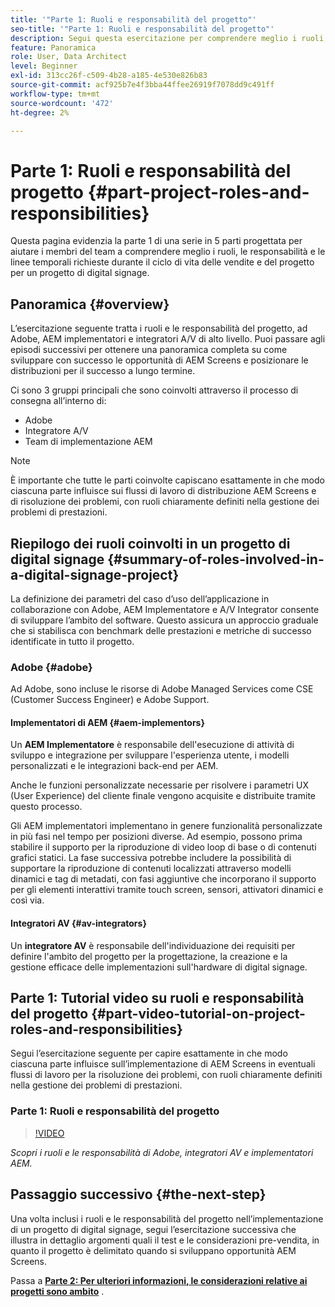 ```yaml
---
title: '"Parte 1: Ruoli e responsabilità del progetto"'
seo-title: '"Parte 1: Ruoli e responsabilità del progetto"'
description: Segui questa esercitazione per comprendere meglio i ruoli, le responsabilità e le linee temporali richieste durante i cicli di vita dei progetti e delle vendite per un progetto di digital signage.
feature: Panoramica
role: User, Data Architect
level: Beginner
exl-id: 313cc26f-c509-4b28-a185-4e530e826b83
source-git-commit: acf925b7e4f3bba44ffee26919f7078dd9c491ff
workflow-type: tm+mt
source-wordcount: '472'
ht-degree: 2%

---
```


# Parte 1: Ruoli e responsabilità del progetto {#part-project-roles-and-responsibilities}

Questa pagina evidenzia la parte 1 di una serie in 5 parti progettata per aiutare i membri del team a comprendere meglio i ruoli, le responsabilità e le linee temporali richieste durante il ciclo di vita delle vendite e del progetto per un progetto di digital signage.

## Panoramica {#overview}

L’esercitazione seguente tratta i ruoli e le responsabilità del progetto, ad Adobe, AEM implementatori e integratori A/V di alto livello. Puoi passare agli episodi successivi per ottenere una panoramica completa su come sviluppare con successo le opportunità di AEM Screens e posizionare le distribuzioni per il successo a lungo termine.

Ci sono 3 gruppi principali che sono coinvolti attraverso il processo di consegna all’interno di:

* Adobe
* Integratore A/V
* Team di implementazione AEM

>[!NOTE]
>
>È importante che tutte le parti coinvolte capiscano esattamente in che modo ciascuna parte influisce sui flussi di lavoro di distribuzione AEM Screens e di risoluzione dei problemi, con ruoli chiaramente definiti nella gestione dei problemi di prestazioni.

## Riepilogo dei ruoli coinvolti in un progetto di digital signage {#summary-of-roles-involved-in-a-digital-signage-project}

La definizione dei parametri del caso d’uso dell’applicazione in collaborazione con Adobe, AEM Implementatore e A/V Integrator consente di sviluppare l’ambito del software. Questo assicura un approccio graduale che si stabilisca con benchmark delle prestazioni e metriche di successo identificate in tutto il progetto.

### Adobe {#adobe}

Ad Adobe, sono incluse le risorse di Adobe Managed Services come CSE (Customer Success Engineer) e Adobe Support.

#### Implementatori di AEM {#aem-implementors}

Un **AEM Implementatore** è responsabile dell&#39;esecuzione di attività di sviluppo e integrazione per sviluppare l&#39;esperienza utente, i modelli personalizzati e le integrazioni back-end per AEM.

Anche le funzioni personalizzate necessarie per risolvere i parametri UX (User Experience) del cliente finale vengono acquisite e distribuite tramite questo processo.

Gli AEM implementatori implementano in genere funzionalità personalizzate in più fasi nel tempo per posizioni diverse. Ad esempio, possono prima stabilire il supporto per la riproduzione di video loop di base o di contenuti grafici statici. La fase successiva potrebbe includere la possibilità di supportare la riproduzione di contenuti localizzati attraverso modelli dinamici e tag di metadati, con fasi aggiuntive che incorporano il supporto per gli elementi interattivi tramite touch screen, sensori, attivatori dinamici e così via.

#### Integratori AV {#av-integrators}

Un **integratore AV** è responsabile dell&#39;individuazione dei requisiti per definire l&#39;ambito del progetto per la progettazione, la creazione e la gestione efficace delle implementazioni sull&#39;hardware di digital signage.

## Parte 1: Tutorial video su ruoli e responsabilità del progetto {#part-video-tutorial-on-project-roles-and-responsibilities}

Segui l’esercitazione seguente per capire esattamente in che modo ciascuna parte influisce sull’implementazione di AEM Screens in eventuali flussi di lavoro per la risoluzione dei problemi, con ruoli chiaramente definiti nella gestione dei problemi di prestazioni.

### Parte 1: Ruoli e responsabilità del progetto

>[!VIDEO](https://video.tv.adobe.com/v/28375)

*Scopri i ruoli e le responsabilità di Adobe, integratori AV e implementatori AEM.*

## Passaggio successivo {#the-next-step}

Una volta inclusi i ruoli e le responsabilità del progetto nell’implementazione di un progetto di digital signage, segui l’esercitazione successiva che illustra in dettaglio argomenti quali il test e le considerazioni pre-vendita, in quanto il progetto è delimitato quando si sviluppano opportunità AEM Screens.

Passa a **[Parte 2: Per ulteriori informazioni, le considerazioni relative ai progetti sono ambito](project-considerations.md)** .
